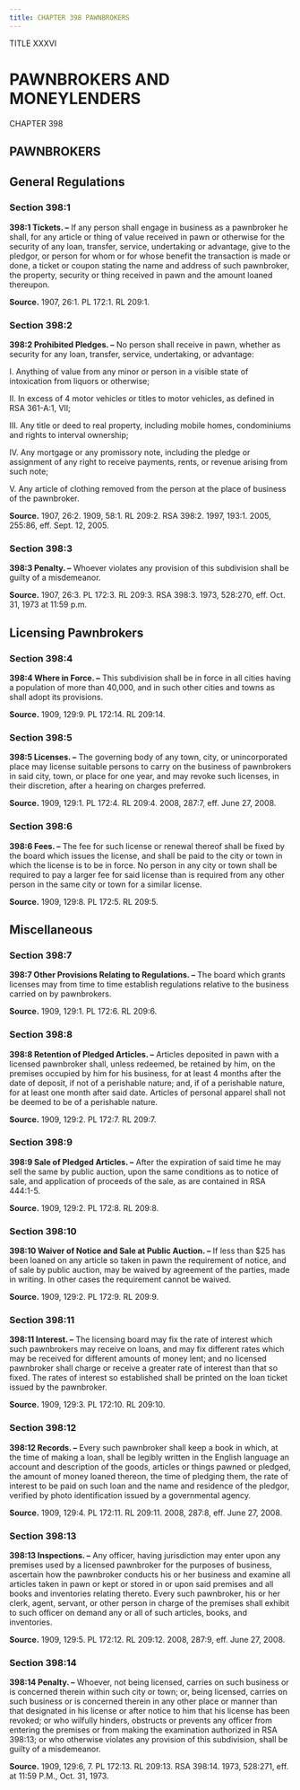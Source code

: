 ```yaml
---
title: CHAPTER 398 PAWNBROKERS
---
```


TITLE XXXVI
                                             
PAWNBROKERS AND MONEYLENDERS
============================

CHAPTER 398
                                             
PAWNBROKERS
------------

General Regulations
-------------------

### Section 398:1

 **398:1 Tickets. –** If any person shall engage in business as a
pawnbroker he shall, for any article or thing of value received in pawn
or otherwise for the security of any loan, transfer, service,
undertaking or advantage, give to the pledgor, or person for whom or for
whose benefit the transaction is made or done, a ticket or coupon
stating the name and address of such pawnbroker, the property, security
or thing received in pawn and the amount loaned thereupon.

**Source.** 1907, 26:1. PL 172:1. RL 209:1.

### Section 398:2

 **398:2 Prohibited Pledges. –** No person shall receive in pawn,
whether as security for any loan, transfer, service, undertaking, or
advantage:
                                             
 I. Anything of value from any minor or person in a visible state of
intoxication from liquors or otherwise;
                                             
 II. In excess of 4 motor vehicles or titles to motor vehicles, as
defined in RSA 361-A:1, VII;
                                             
 III. Any title or deed to real property, including mobile homes,
condominiums and rights to interval ownership;
                                             
 IV. Any mortgage or any promissory note, including the pledge or
assignment of any right to receive payments, rents, or revenue arising
from such note;
                                             
 V. Any article of clothing removed from the person at the place of
business of the pawnbroker.

**Source.** 1907, 26:2. 1909, 58:1. RL 209:2. RSA 398:2. 1997, 193:1.
2005, 255:86, eff. Sept. 12, 2005.

### Section 398:3

 **398:3 Penalty. –** Whoever violates any provision of this
subdivision shall be guilty of a misdemeanor.

**Source.** 1907, 26:3. PL 172:3. RL 209:3. RSA 398:3. 1973, 528:270,
eff. Oct. 31, 1973 at 11:59 p.m.

Licensing Pawnbrokers
---------------------

### Section 398:4

 **398:4 Where in Force. –** This subdivision shall be in force in
all cities having a population of more than 40,000, and in such other
cities and towns as shall adopt its provisions.

**Source.** 1909, 129:9. PL 172:14. RL 209:14.

### Section 398:5

 **398:5 Licenses. –** The governing body of any town, city, or
unincorporated place may license suitable persons to carry on the
business of pawnbrokers in said city, town, or place for one year, and
may revoke such licenses, in their discretion, after a hearing on
charges preferred.

**Source.** 1909, 129:1. PL 172:4. RL 209:4. 2008, 287:7, eff. June 27,
2008.

### Section 398:6

 **398:6 Fees. –** The fee for such license or renewal thereof shall
be fixed by the board which issues the license, and shall be paid to the
city or town in which the license is to be in force. No person in any
city or town shall be required to pay a larger fee for said license than
is required from any other person in the same city or town for a similar
license.

**Source.** 1909, 129:8. PL 172:5. RL 209:5.

Miscellaneous
-------------

### Section 398:7

 **398:7 Other Provisions Relating to Regulations. –** The board
which grants licenses may from time to time establish regulations
relative to the business carried on by pawnbrokers.

**Source.** 1909, 129:1. PL 172:6. RL 209:6.

### Section 398:8

 **398:8 Retention of Pledged Articles. –** Articles deposited in
pawn with a licensed pawnbroker shall, unless redeemed, be retained by
him, on the premises occupied by him for his business, for at least 4
months after the date of deposit, if not of a perishable nature; and, if
of a perishable nature, for at least one month after said date. Articles
of personal apparel shall not be deemed to be of a perishable nature.

**Source.** 1909, 129:2. PL 172:7. RL 209:7.

### Section 398:9

 **398:9 Sale of Pledged Articles. –** After the expiration of said
time he may sell the same by public auction, upon the same conditions as
to notice of sale, and application of proceeds of the sale, as are
contained in RSA 444:1-5.

**Source.** 1909, 129:2. PL 172:8. RL 209:8.

### Section 398:10

 **398:10 Waiver of Notice and Sale at Public Auction. –** If less
than 
                                             $25 has been loaned on any article so taken in pawn the
requirement of notice, and of sale by public auction, may be waived by
agreement of the parties, made in writing. In other cases the
requirement cannot be waived.

**Source.** 1909, 129:2. PL 172:9. RL 209:9.

### Section 398:11

 **398:11 Interest. –** The licensing board may fix the rate of
interest which such pawnbrokers may receive on loans, and may fix
different rates which may be received for different amounts of money
lent; and no licensed pawnbroker shall charge or receive a greater rate
of interest than that so fixed. The rates of interest so established
shall be printed on the loan ticket issued by the pawnbroker.

**Source.** 1909, 129:3. PL 172:10. RL 209:10.

### Section 398:12

 **398:12 Records. –** Every such pawnbroker shall keep a book in
which, at the time of making a loan, shall be legibly written in the
English language an account and description of the goods, articles or
things pawned or pledged, the amount of money loaned thereon, the time
of pledging them, the rate of interest to be paid on such loan and the
name and residence of the pledgor, verified by photo identification
issued by a governmental agency.

**Source.** 1909, 129:4. PL 172:11. RL 209:11. 2008, 287:8, eff. June
27, 2008.

### Section 398:13

 **398:13 Inspections. –** Any officer, having jurisdiction may enter
upon any premises used by a licensed pawnbroker for the purposes of
business, ascertain how the pawnbroker conducts his or her business and
examine all articles taken in pawn or kept or stored in or upon said
premises and all books and inventories relating thereto. Every such
pawnbroker, his or her clerk, agent, servant, or other person in charge
of the premises shall exhibit to such officer on demand any or all of
such articles, books, and inventories.

**Source.** 1909, 129:5. PL 172:12. RL 209:12. 2008, 287:9, eff. June
27, 2008.

### Section 398:14

 **398:14 Penalty. –** Whoever, not being licensed, carries on such
business or is concerned therein within such city or town; or, being
licensed, carries on such business or is concerned therein in any other
place or manner than that designated in his license or after notice to
him that his license has been revoked; or who wilfully hinders,
obstructs or prevents any officer from entering the premises or from
making the examination authorized in RSA 398:13; or who otherwise
violates any provision of this subdivision, shall be guilty of a
misdemeanor.

**Source.** 1909, 129:6, 7. PL 172:13. RL 209:13. RSA 398:14. 1973,
528:271, eff. at 11:59 P.M., Oct. 31, 1973.
